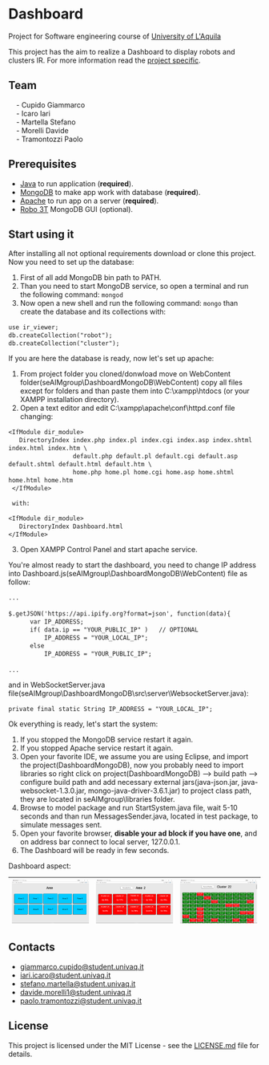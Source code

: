 # Dashboard

Project for Software engineering course of [University of L'Aquila](http://univaq.it)

This project has the aim to realize a Dashboard to display robots and clusters IR.
For more information read the [project specific](doc/Progetto_Soft_Eng_2017-2018.pdf).

## Team

&nbsp;&nbsp;&nbsp;&nbsp;\- Cupido Giammarco  
&nbsp;&nbsp;&nbsp;&nbsp;\- Icaro Iari  
&nbsp;&nbsp;&nbsp;&nbsp;\- Martella Stefano  
&nbsp;&nbsp;&nbsp;&nbsp;\- Morelli Davide  
&nbsp;&nbsp;&nbsp;&nbsp;\- Tramontozzi Paolo

## Prerequisites

- [Java](https://www.java.com/it/download/) to run application (**required**).
- [MongoDB](https://www.mongodb.com/download-center#community) to make app work with database (**required**).
- [Apache](https://www.apachefriends.org/it/download.html) to run app on a server (**required**).
- [Robo 3T](https://robomongo.org/) MongoDB GUI (optional).

## Start using it

  After installing all not optional requirements download or clone this project.
  Now you need to set up the database:

  1. First of all add MongoDB bin path to PATH.
  2. Than you need to start MongoDB service, so open a terminal and run the following command:
     `mongod`
  3. Now open a new shell and run the following command: 
     `mongo`
     than create the database and its collections with:
  ```
  use ir_viewer;
  db.createCollection("robot");
  db.createCollection("cluster");
  ```  
  If you are here the database is ready, now let's set up apache:
  
  1. From project folder you cloned/donwload move on WebContent folder(seAIMgroup\DashboardMongoDB\WebContent) copy all files                except for folders and than paste them into C:\xampp\htdocs (or your XAMPP installation directory).
  2. Open a text editor and edit C:\xampp\apache\conf\httpd.conf file changing:
  ```
  <IfModule dir_module>
     DirectoryIndex index.php index.pl index.cgi index.asp index.shtml index.html index.htm \
                    default.php default.pl default.cgi default.asp default.shtml default.html default.htm \
                    home.php home.pl home.cgi home.asp home.shtml home.html home.htm
   </IfModule>
   ```
     with:
   ```
   <IfModule dir_module>
      DirectoryIndex Dashboard.html
   </IfModule>
   ```
  3. Open XAMPP Control Panel and start apache service.
  
  You're almost ready to start the dashboard, you need to change IP address into Dashboard.js(seAIMgroup\DashboardMongoDB\WebContent)     file as follow:
  ```
  ...
  
  $.getJSON('https://api.ipify.org?format=json', function(data){
		var IP_ADDRESS;
		if( data.ip == "YOUR_PUBLIC_IP" )   // OPTIONAL
			IP_ADDRESS = "YOUR_LOCAL_IP";
		else
			IP_ADDRESS = "YOUR_PUBLIC_IP";
      
  ...
  
  ```
  and in WebSocketServer.java file(seAIMgroup\DashboardMongoDB\src\server\WebsocketServer.java):
  ```
  private final static String IP_ADDRESS = "YOUR_LOCAL_IP";
  ```
  
  Ok everything is ready, let's start the system:
  
  1. If you stopped the MongoDB service restart it again.
  2. If you stopped Apache service restart it again.
  3. Open your favorite IDE, we assume you are using Eclipse, and import the project(DashboardMongoDB), now you probably need to import      libraries so right click on project(DashboardMongoDB) --> build path --> configure build path and add necessary
     external jars(java-json.jar, java-websocket-1.3.0.jar, mongo-java-driver-3.6.1.jar) to project class path, they are located in 	      seAIMgroup\libraries folder.
  4. Browse to model package and run StartSystem.java file, wait 5-10 seconds and than run MessagesSender.java, located in test package,
     to simulate messages sent.
  5. Open your favorite browser, **disable your ad block if you have one**, and on address bar connect to local server, 127.0.0.1.
  6. The Dashboard will be ready in few seconds.
  
  Dashboard aspect:
  
  ![screen1](Screenshots/Aree.PNG) | ![screen2](Screenshots/Clusters.PNG) | ![screen3](Screenshots/Robots.PNG)
  --- | --- | ---
  
  ## Contacts

 - giammarco.cupido@student.univaq.it
 - iari.icaro@student.univaq.it
 - stefano.martella@student.univaq.it
 - davide.morelli1@student.univaq.it
 - paolo.tramontozzi@student.univaq.it


## License

 This project is licensed under the MIT License - see the [LICENSE.md](LICENSE.md) file for details.
